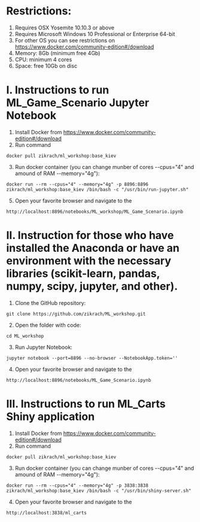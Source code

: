 # Restrictions:

1. Requires OSX Yosemite 10.10.3 or above
2. Requires Microsoft Windows 10 Professional or Enterprise 64-bit
3. For other OS you can see restrictions on https://www.docker.com/community-edition#/download
4. Memory: 8Gb (minimum free 4Gb)
5. CPU: minimum 4 cores
5. Space: free 10Gb on disc

# I. Instructions to run ML_Game_Scenario Jupyter Notebook

1. Install Docker from https://www.docker.com/community-edition#/download
2. Run command
```
docker pull zikrach/ml_workshop:base_kiev
```
3. Run docker container (you can change munber of cores --cpus="4" and amound of RAM --memory="4g"):
```
docker run --rm --cpus="4" --memory="4g" -p 8896:8896 zikrach/ml_workshop:base_kiev /bin/bash -c "/usr/bin/run-jupyter.sh"
```
5. Open your favorite browser and navigate to the
```
http://localhost:8896/notebooks/ML_workshop/ML_Game_Scenario.ipynb
```


# II. Instruction for those who have installed the Anaconda or have an environment with the necessary libraries (scikit-learn, pandas, numpy, scipy, jupyter, and other).

1. Clone the GitHub repository:
```
git clone https://github.com/zikrach/ML_workshop.git
```
2. Open the folder with code:
```
cd ML_workshop
```
3. Run Jupyter Notebook:
```
jupyter notebook --port=8896 --no-browser --NotebookApp.token=''
```
4. Open your favorite browser and navigate to the
```
http://localhost:8896/notebooks/ML_Game_Scenario.ipynb
```


# III. Instructions to run ML_Carts Shiny application
1. Install Docker from https://www.docker.com/community-edition#/download
2. Run command
```
docker pull zikrach/ml_workshop:base_kiev
```
3. Run docker container (you can change munber of cores --cpus="4" and amound of RAM --memory="4g"):
```
docker run --rm --cpus="4" --memory="4g" -p 3838:3838 zikrach/ml_workshop:base_kiev /bin/bash -c "/usr/bin/shiny-server.sh"
```
4. Open your favorite browser and navigate to the
```
http://localhost:3838/ml_carts
```
